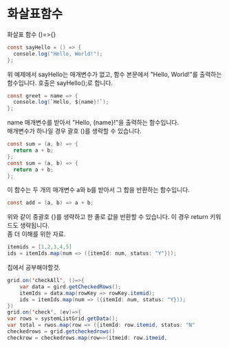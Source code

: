화살표함수
=== 

화살표 함수 ()=>{} 
```java 
const sayHello = () => {  
  console.log("Hello, World!");  
}; 
``` 
위 예제에서 sayHello는 매개변수가 없고, 함수 본문에서 "Hello, World!"를 출력하는  함수입니다. 호출은 sayHello();로 합니다.  
```java
const greet = name => {  
  console.log(`Hello, ${name}!`);  
};  
```
name 매개변수를 받아서 "Hello, {name}!"을 출력하는 함수입니다.  
매개변수가 하나일 경우 괄호 ()를 생략할 수 있습니다.  
```java
const sum = (a, b) => {  
  return a + b;  
};  
const sum = (a, b) => {  
  return a + b;  
};  
```
이 함수는 두 개의 매개변수 a와 b를 받아서 그 합을 반환하는 함수입니다.   
```java
const add = (a, b) => a + b;  
```
위와 같이 중괄호 {}를 생략하고 한 줄로 값을 반환할 수 있습니다. 이 경우 return 키워드도 생략됩니다.  
좀 더 이해를 위한 자료.  
```java
itemids = [1,2,3,4,5]
ids = itemIds.map(num => ({itemId: num, status: "Y"}));
```
집에서 공부해야할것.  
```java
grid.on('checkAll', ()=>{
    var data = gird.getCheckedRows();
    itemIds = data.map(rowKey => rowKey.itemid);
    ids = itemIds.map(num => ({itemId: num, status: "Y}));
})
grid.on('check', (ev)=>{
var rows = systemListGrid.getData();
var total = rwos.map(row => ({itemId: row.itemid, status: "N"
checkedrows = grid.getcheckedrows()
checkrow = checkedrows.map(row=>(itmeid: row.itmeid,

```
